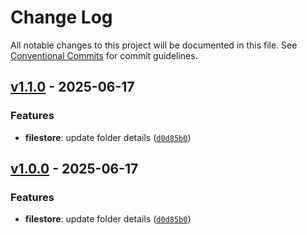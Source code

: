 # Change Log

All notable changes to this project will be documented in this file. See [Conventional Commits](https://conventionalcommits.org) for commit guidelines.


## [v1.1.0](https://github.com/catalystbyzoho/zcatalyst-sdk-js/releases/tag/v1.1.0) - 2025-06-17

### Features
- **filestore**: update folder details ([`d0d85b0`](https://github.com/catalystbyzoho/zcatalyst-sdk-js/commit/d0d85b00d29a15223320dd355650dce48463f80f))

## [v1.0.0](https://github.com/catalystbyzoho/zcatalyst-sdk-js/releases/tag/v1.0.0) - 2025-06-17

### Features
- **filestore**: update folder details ([`d0d85b0`](https://github.com/catalystbyzoho/zcatalyst-sdk-js/commit/d0d85b00d29a15223320dd355650dce48463f80f))
